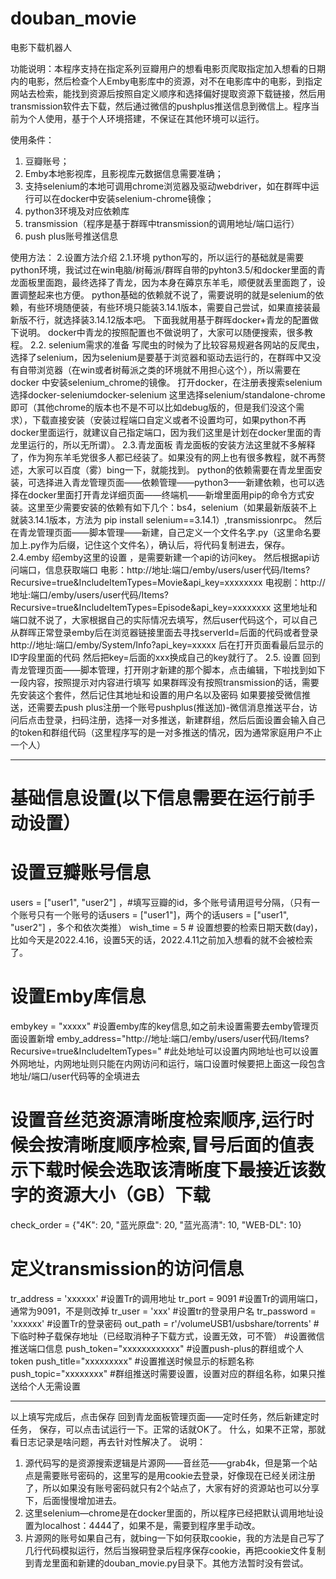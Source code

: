 # douban_movie
电影下载机器人

功能说明：本程序支持在指定系列豆瓣用户的想看电影页爬取指定加入想看的日期内的电影，然后检查个人Emby电影库中的资源，对不在电影库中的电影，到指定网站去检索，能找到资源后按照自定义顺序和选择偏好提取资源下载链接，然后用transmission软件去下载，然后通过微信的pushplus推送信息到微信上。程序当前为个人使用，基于个人环境搭建，不保证在其他环境可以运行。

使用条件：
1. 豆瓣账号；
2. Emby本地影视库，且影视库元数据信息需要准确；
3. 支持selenium的本地可调用chrome浏览器及驱动webdriver，如在群晖中运行可以在docker中安装selenium-chrome镜像；
4. python3环境及对应依赖库
5. transmission（程序是基于群晖中transmission的调用地址/端口运行）
6. push plus账号推送信息

使用方法：
2.设置方法介绍
2.1.环境
python写的，所以运行的基础就是需要python环境，我试过在win电脑/树莓派/群晖自带的pyhton3.5/和docker里面的青龙面板里面跑，最终选择了青龙，因为本身在薅京东羊毛，顺便就丢里面跑了，设置调整起来也方便。
python基础的依赖就不说了，需要说明的就是selenium的依赖，有些环境随便装，有些环境只能装3.14.1版本，需要自己尝试，如果直接装最新版不行，就选择装3.14.12版本吧。
下面我就用基于群晖docker+青龙的配置做下说明。
docker中青龙的按照配置也不做说明了，大家可以随便搜索，很多教程。
2.2. selenium需求的准备
写爬虫的时候为了比较容易规避各网站的反爬虫，选择了selenium，因为selenium是要基于浏览器和驱动去运行的，在群晖中又没有自带浏览器（在win或者树莓派之类的环境就不用担心这个），所以需要在docker 中安装selenium_chrome的镜像。
打开docker，在注册表搜索selenium
选择docker-seleniumdocker-selenium
这里选择selenium/standalone-chrome即可（其他chrome的版本也不是不可以比如debug版的，但是我们没这个需求），下载直接安装（安装过程端口自定义或者不设置均可，如果python不再docker里面运行，就建议自己指定端口，因为我们这里是计划在docker里面的青龙里运行的，所以无所谓）。
2.3.青龙面板
青龙面板的安装方法这里就不多解释了，作为狗东羊毛党很多人都已经装了。如果没有的网上也有很多教程，就不再赘述，大家可以百度（雾）bing一下，就能找到。
python的依赖需要在青龙里面安装，可选择进入青龙管理页面——依赖管理——python3——新建依赖，也可以选择在docker里面打开青龙详细页面——终端机——新增里面用pip的命令方式安装。这里至少需要安装的依赖有如下几个：bs4，selenium（如果最新版装不上就装3.14.1版本，方法为 pip install selenium==3.14.1）,transmissionrpc。
然后在青龙管理页面——脚本管理——新建，自己定义一个文件名字.py（这里命名要加上.py作为后缀，记住这个文件名），确认后，将代码复制进去，保存。
2.4.emby
绍emby这里的设置 ，是需要新建一个api的访问key。
然后根据api访问端口，信息获取端口
电影：http://地址:端口/emby/users/user代码/Items?Recursive=true&IncludeItemTypes=Movie&api_key=xxxxxxxx
电视剧：http://地址:端口/emby/users/user代码/Items?Recursive=true&IncludeItemTypes=Episode&api_key=xxxxxxxx
这里地址和端口就不说了，大家根据自己的实际情况去填写，然后user代码这个，可以自己从群晖正常登录emby后在浏览器链接里面去寻找serverId=后面的代码或者登录http://地址:端口/emby/System/Info?api_key=xxxxx 后在打开页面看最后显示的ID字段里面的代码
然后把key=后面的xxx换成自己的key就行了。
2.5. 设置
回到青龙管理页面——脚本管理，打开刚才新建的那个脚本，点击编辑，下啦找到如下一段内容，按照提示对内容进行填写
如果群晖没有按照transmission的话，需要先安装这个套件，然后记住其地址和设置的用户名以及密码
如果要接受微信推送，还需要去push plus注册一个账号pushplus(推送加)-微信消息推送平台，访问后点击登录，扫码注册，选择一对多推送，新建群组，然后后面设置会输入自己的token和群组代码（这里程序写的是一对多推送的情况，因为通常家庭用户不止一个人）
 **************************************************************************************************************
# 基础信息设置(以下信息需要在运行前手动设置）
# 设置豆瓣账号信息
users = ["user1", "user2"]  ，#填写豆瓣的id，多个账号请用逗号分隔，（只有一个账号只有一个账号的话users = ["user1"]，两个的话users = ["user1", "user2"]  ，多个和依次类推）
wish_time = 5 # 设置想要的检索日期天数(day)，比如今天是2022.4.16，设置5天的话，2022.4.11之前加入想看的就不会被检索了。
# 设置Emby库信息
embykey = "xxxxx"   #设置emby库的key信息,如之前未设置需要去emby管理页面设置新增
emby_address="http://地址:端口/emby/users/user代码/Items?Recursive=true&IncludeItemTypes="  #此处地址可以设置内网地址也可以设置外网地址，内网地址则只能在内网访问和运行，端口设置时候要把上面这一段包含地址/端口/user代码等的全填进去
# 设置音丝范资源清晰度检索顺序,运行时候会按清晰度顺序检索,冒号后面的值表示下载时候会选取该清晰度下最接近该数字的资源大小（GB）下载
check_order = {"4K": 20, "蓝光原盘": 20, "蓝光高清": 10, "WEB-DL": 10}
# 定义transmission的访问信息
tr_address = 'xxxxxx' #设置Tr的调用地址
tr_port = 9091  #设置Tr的调用端口，通常为9091，不是则改掉
tr_user = 'xxx'  #设置tr的登录用户名
tr_password = 'xxxxxx' #设置Tr的登录密码
out_path = r'/volumeUSB1/usbshare/torrents'  # 下临时种子载保存地址（已经取消种子下载方式，设置无效，可不管）
#设置微信推送端口信息
push_token="xxxxxxxxxxxx" #设置push-plus的群组或个人token
push_title="xxxxxxxxx"   #设置推送时候显示的标题名称
push_topic="xxxxxxxx"   #群组推送时需要设置，设置对应的群组名称，如果只推送给个人无需设置
 **************************************************************************************************************
以上填写完成后，点击保存
回到青龙面板管理页面——定时任务，然后新建定时任务，
保存，可以点击试运行一下。正常的话就OK了。
什么，如果不正常，那就看日志记录是啥问题，再去针对性解决了。
说明：
1. 源代码写的是资源搜索逻辑是片源网——音丝范——grab4k，但是第一个站点是需要账号密码的，这里写的是用cookie去登录，好像现在已经关闭注册了，所以如果没有账号密码就只有2个站点了，大家有好的资源站也可以分享下，后面慢慢增加进去。
2. 这里selenium—chrome是在docker里面的，所以程序已经把默认调用地址设置为localhost：4444了，如果不是，需要到程序里手动改。
3. 片源网的账号如果自己有，就bing一下如何获取cookie，我的方法是自己写了几行代码模拟运行，然后当猴硐登录后程序保存cookie，再把cookie文件复制到青龙里面和新建的douban_movie.py目录下。其他方法暂时没有尝试。
